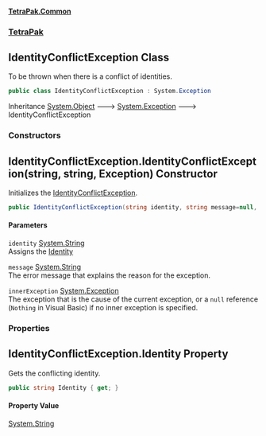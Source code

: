 #### [TetraPak.Common](index.md 'index')
### [TetraPak](TetraPak.md 'TetraPak')
## IdentityConflictException Class
To be thrown when there is a conflict of identities.  
```csharp
public class IdentityConflictException : System.Exception
```

Inheritance [System.Object](https://docs.microsoft.com/en-us/dotnet/api/System.Object 'System.Object') &#129106; [System.Exception](https://docs.microsoft.com/en-us/dotnet/api/System.Exception 'System.Exception') &#129106; IdentityConflictException  
### Constructors
<a name='TetraPak_IdentityConflictException_IdentityConflictException(string_string_System_Exception)'></a>
## IdentityConflictException.IdentityConflictException(string, string, Exception) Constructor
Initializes the [IdentityConflictException](TetraPak_IdentityConflictException.md 'TetraPak.IdentityConflictException').  
```csharp
public IdentityConflictException(string identity, string message=null, System.Exception innerException=null);
```
#### Parameters
<a name='TetraPak_IdentityConflictException_IdentityConflictException(string_string_System_Exception)_identity'></a>
`identity` [System.String](https://docs.microsoft.com/en-us/dotnet/api/System.String 'System.String')  
Assigns the [Identity](TetraPak_IdentityConflictException.md#TetraPak_IdentityConflictException_Identity 'TetraPak.IdentityConflictException.Identity')
  
<a name='TetraPak_IdentityConflictException_IdentityConflictException(string_string_System_Exception)_message'></a>
`message` [System.String](https://docs.microsoft.com/en-us/dotnet/api/System.String 'System.String')  
The error message that explains the reason for the exception.  
  
<a name='TetraPak_IdentityConflictException_IdentityConflictException(string_string_System_Exception)_innerException'></a>
`innerException` [System.Exception](https://docs.microsoft.com/en-us/dotnet/api/System.Exception 'System.Exception')  
The exception that is the cause of the current exception, or a `null` reference  
(`Nothing` in Visual Basic) if no inner exception is specified.  
  
  
### Properties
<a name='TetraPak_IdentityConflictException_Identity'></a>
## IdentityConflictException.Identity Property
Gets the conflicting identity.  
```csharp
public string Identity { get; }
```
#### Property Value
[System.String](https://docs.microsoft.com/en-us/dotnet/api/System.String 'System.String')
  
